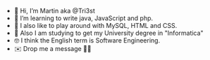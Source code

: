 - 👋 Hi, I’m Martin aka @Tri3st
- 👀 I’m learning to write java, JavaScript and php.
- 🌱 I also like to play around with MySQL, HTML and CSS.
- 💞️ Also I am studying to get my University degree in "Informatica"
- 🤓 I think the English term is Software Engineering.
- ✉️ Drop me a message 🤘🏻

<!---
Tri3st/Tri3st is a ✨ special ✨ repository because its `README.md` (this file) appears on your GitHub profile.
You can click the Preview link to take a look at your changes.
--->
